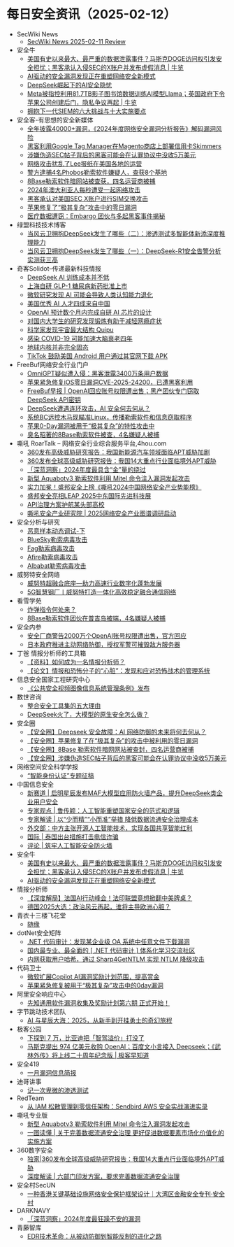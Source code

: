 # 每日安全资讯（2025-02-12）

- SecWiki News
  - [SecWiki News 2025-02-11 Review](http://www.sec-wiki.com/?2025-02-11)
- 安全牛
  - [美国有史以来最大、最严重的数据泄露事件？马斯克DOGE访问权引发安全担忧；黑客承认入侵SEC的X账户并发布虚假消息 | 牛览](https://www.aqniu.com/homenews/108259.html)
  - [AI驱动的安全漏洞发现正在重塑网络安全新模式](https://www.aqniu.com/homenews/108260.html)
  - [DeepSeek崛起下的AI安全隐忧](https://www.aqniu.com/vendor/108254.html)
  - [Meta被指控利用81.7TB影子图书馆数据训练AI模型Llama；英国政府下令苹果公司创建后门，隐私争议再起 | 牛览](https://www.aqniu.com/homenews/108249.html)
  - [拥抱下一代SIEM的六大挑战与十大实施要点](https://www.aqniu.com/homenews/108248.html)
- 安全客-有思想的安全新媒体
  - [全年披露40000+漏洞，《2024年度网络安全漏洞分析报告》解码漏洞风险](https://www.anquanke.com/post/id/304112)
  - [黑客利用Google Tag Manager在Magento商店上部署信用卡Skimmers](https://www.anquanke.com/post/id/304109)
  - [涉嫌伪造SEC帖子背后的黑客可能会在认罪协议中没收5万美元](https://www.anquanke.com/post/id/304105)
  - [网络攻击扰乱了Lee报纸在美国各地的运营](https://www.anquanke.com/post/id/304102)
  - [警方逮捕4名Phobos勒索软件嫌疑人，查获8个基地](https://www.anquanke.com/post/id/304099)
  - [8Base勒索软件暗网站被查获，四名运营商被捕](https://www.anquanke.com/post/id/304096)
  - [2024年澳大利亚人每秒遭受一起网络攻击](https://www.anquanke.com/post/id/304093)
  - [黑客承认对美国SEC X账户进行SIM交换攻击](https://www.anquanke.com/post/id/304090)
  - [苹果修复了“极其复杂”攻击中的零日漏洞](https://www.anquanke.com/post/id/304084)
  - [医疗数据遭窃：Embargo 团伙与多起黑客事件揭秘](https://www.anquanke.com/post/id/304080)
- 绿盟科技技术博客
  - [当风云卫拥抱DeepSeek发生了哪些（二）：渗透测试多智能体新添深度推理能力](https://blog.nsfocus.net/deepseek2/)
  - [当风云卫拥抱DeepSeek发生了哪些（一）：DeepSeek-R1安全告警分析实测获三高](https://blog.nsfocus.net/deepseek1/)
- 奇客Solidot–传递最新科技情报
  - [DeepSeek AI 训练成本并不低](https://www.solidot.org/story?sid=80531)
  - [上海自研 GLP-1 糖尿病新药批准上市](https://www.solidot.org/story?sid=80530)
  - [微软研究发现 AI 可能会导致人类认知能力退化](https://www.solidot.org/story?sid=80529)
  - [美国优秀 AI 人才四成来自中国](https://www.solidot.org/story?sid=80528)
  - [OpenAI 预计数个月内完成自研 AI 芯片的设计](https://www.solidot.org/story?sid=80527)
  - [对国内大学生的研究发现锻炼有助于减轻网瘾症状](https://www.solidot.org/story?sid=80526)
  - [科学家发现宇宙最大结构 Quipu](https://www.solidot.org/story?sid=80525)
  - [感染 COVID-19 可能加速大脑衰老四年](https://www.solidot.org/story?sid=80524)
  - [地球内核并非完全固态](https://www.solidot.org/story?sid=80523)
  - [TikTok 鼓励美国 Android 用户通过其官网下载 APK](https://www.solidot.org/story?sid=80522)
- FreeBuf网络安全行业门户
  - [OmniGPT疑似遭入侵：黑客泄露3400万条用户数据](https://www.freebuf.com/news/421517.html)
  - [苹果紧急修复iOS零日漏洞CVE-2025-24200，已遭黑客利用](https://www.freebuf.com/vuls/421492.html)
  - [FreeBuf早报 | OpenAI回应账号权限遭出售；黑产团伙专门窃取DeepSeek API密钥](https://www.freebuf.com/news/421453.html)
  - [DeepSeek遭遇连环攻击，AI 安全何去何从？](https://www.freebuf.com/news/421454.html)
  - [系统BC远控木马现瞄准Linux，传播勒索软件和信息窃取程序](https://www.freebuf.com/articles/endpoint/421497.html)
  - [苹果0-Day漏洞被用于“极其复杂”的特性攻击中](https://www.freebuf.com/news/421415.html)
  - [臭名昭著的8Base勒索软件被查，4名嫌疑人被捕](https://www.freebuf.com/news/421413.html)
- 嘶吼 RoarTalk – 网络安全行业综合服务平台,4hou.com
  - [360发布高级威胁研究报告：我国新能源汽车领域面临APT威胁加剧](https://www.4hou.com/posts/333p)
  - [360发布全球高级威胁研究报告：我国14大重点行业面临境外APT威胁](https://www.4hou.com/posts/2XXA)
  - [「深蓝洞察」2024年度最具含“金”量的绕过](https://www.4hou.com/posts/1MMq)
  - [新型 Aquabotv3 勒索软件利用 Mitel 命令注入漏洞发起攻击](https://www.4hou.com/posts/MXX1)
  - [实力加冕！盛邦安全上榜《嘶吼2024中国网络安全产业势能榜》](https://www.4hou.com/posts/0M33)
  - [盛邦安全亮相LEAP 2025中东国际先进科技展](https://www.4hou.com/posts/YZZY)
  - [API治理方案护航某头部高校](https://www.4hou.com/posts/qopy)
  - [嘶吼安全产业研究院 | 2025网络安全产业图谱调研启动](https://www.4hou.com/posts/QXX5)
- 安全分析与研究
  - [恶意样本动态调试-下](https://mp.weixin.qq.com/s?__biz=MzA4ODEyODA3MQ==&mid=2247490447&idx=1&sn=c7cf5c60d80febdcde3d62e977e3b04b&chksm=902fb4a7a7583db1421da7bebe0319e6670cc2ae7cee63df93330435eb892ce6e851ddc34080&scene=58&subscene=0#rd)
  - [BlueSky勒索病毒攻击](https://mp.weixin.qq.com/s?__biz=MzA4ODEyODA3MQ==&mid=2247490447&idx=2&sn=0703d696ace333f4a65b0923359c20eb&chksm=902fb4a7a7583db19c0ba8a5224d1a6836bc73108eaf8411b65ca47aa07a0c442e9cca50b1c4&scene=58&subscene=0#rd)
  - [Fag勒索病毒攻击](https://mp.weixin.qq.com/s?__biz=MzA4ODEyODA3MQ==&mid=2247490447&idx=3&sn=45563e8a4b1d5e96e6c330db05949203&chksm=902fb4a7a7583db1e1bfd25f4bbafcf1186e85553be70851a9bbc57cc02ebfa23fbe14cf8dd9&scene=58&subscene=0#rd)
  - [Afire勒索病毒攻击](https://mp.weixin.qq.com/s?__biz=MzA4ODEyODA3MQ==&mid=2247490447&idx=4&sn=9bfc4a15b00ef33944d6a6d8d4abcc08&chksm=902fb4a7a7583db1f90a848869d857dfc56644b194359bf0eaf817bc317d3168a61f95dd6128&scene=58&subscene=0#rd)
  - [Albabat勒索病毒攻击](https://mp.weixin.qq.com/s?__biz=MzA4ODEyODA3MQ==&mid=2247490447&idx=5&sn=69e7f96c16c1e5a0df4e72d66cf88881&chksm=902fb4a7a7583db1f9f317c29a34d85fc85513d13c20c8604e8e6f9e7738c63c1d57a1a06fe1&scene=58&subscene=0#rd)
- 威努特安全网络
  - [威努特超融合底座—助力高速行业数字化蓬勃发展](https://mp.weixin.qq.com/s?__biz=MzAwNTgyODU3NQ==&mid=2651131087&idx=1&sn=37c63ce1a27bb99f669473600f34386a&chksm=80e7167fb7909f693a6090946ddde9a4956980cff8ed07a4b4928457f023972b21a02e0e17e6&scene=58&subscene=0#rd)
  - [5G智慧钢厂丨威努特打造一体化高效稳定融合通信网络](https://mp.weixin.qq.com/s?__biz=MzAwNTgyODU3NQ==&mid=2651131054&idx=1&sn=cef2c6a655a23f7de620bf8d206af073&chksm=80e7161eb7909f0841bd994361b7bce96ffa1fc9609b4fd8b6fc9e355fba66ced4252c4451ad&scene=58&subscene=0#rd)
- 看雪学苑
  - [炸弹指令何处来？](https://mp.weixin.qq.com/s?__biz=MjM5NTc2MDYxMw==&mid=2458589455&idx=1&sn=a9caaef34d3f907a54a42d1846408b82&chksm=b18c298586fba093e99a2b4c5bd1860b116df49868dea6a05386fa7e18fcdb467f4f49b41330&scene=58&subscene=0#rd)
  - [8Base勒索软件团伙在普吉岛被端，4名嫌疑人被捕](https://mp.weixin.qq.com/s?__biz=MjM5NTc2MDYxMw==&mid=2458589455&idx=3&sn=432c3ce898f4a9df66be0a9d7986bdbd&chksm=b18c298586fba0939d86d4a0b1717f7e6ac8ebe035606b3c6a8f61d73d8a0a1dc023a8572d88&scene=58&subscene=0#rd)
- 安全内参
  - [安全厂商警告2000万个OpenAI账号权限遭出售，官方回应](https://mp.weixin.qq.com/s?__biz=MzI4NDY2MDMwMw==&mid=2247513699&idx=1&sn=e08bed77ab557ac45630a406e606dd01&chksm=ebfaf143dc8d78557a204ac16c2befded19062d26529da67a721df0db771bd68e243af01f6fc&scene=58&subscene=0#rd)
  - [日本政府推进主动网络防御，授权军警可摧毁敌方服务器](https://mp.weixin.qq.com/s?__biz=MzI4NDY2MDMwMw==&mid=2247513699&idx=2&sn=76d3123c95cfe36b0ce17df2a21b2476&chksm=ebfaf143dc8d78551b7ec3a65ba50915b57f00bb87707edabe3e00684b5e992e096df47909cd&scene=58&subscene=0#rd)
- 丁爸 情报分析师的工具箱
  - [【资料】如何成为一名情报分析师？](https://mp.weixin.qq.com/s?__biz=MzI2MTE0NTE3Mw==&mid=2651148961&idx=1&sn=796f42dcd356bff9f36c01ae75528679&chksm=f1af259bc6d8ac8d56e47bb0fcfc8be86ac73908aeef0826cf0963f065c3ca039fe913ba32f2&scene=58&subscene=0#rd)
  - [​【论文】情报和恐怖分子的“心脏”：发现和应对恐怖战术的管理系统](https://mp.weixin.qq.com/s?__biz=MzI2MTE0NTE3Mw==&mid=2651148961&idx=2&sn=ba5e02330b9a40fb5c9a31cf1b322201&chksm=f1af259bc6d8ac8dbf8d2b12145882bc81a52d6e09fce0dde3a4df6cf2750e380e66b4bfddb8&scene=58&subscene=0#rd)
- 信息安全国家工程研究中心
  - [《公共安全视频图像信息系统管理条例》发布](https://mp.weixin.qq.com/s?__biz=MzU5OTQ0NzY3Ng==&mid=2247498848&idx=1&sn=ca0142e6bf268c8ac788b3158aa58683&chksm=feb67d73c9c1f4654b47a149ae704dc0a6506269717c8c7cc3aff11d41fcfc380b208e8d0695&scene=58&subscene=0#rd)
- 数世咨询
  - [整合安全工具集的五大理由](https://mp.weixin.qq.com/s?__biz=MzkxNzA3MTgyNg==&mid=2247535791&idx=1&sn=820c52eb1de6eda93e24ba28280f6df4&chksm=c1443e12f633b704b32a7f52ed993dfdc0f2e0b7a3a6e982e4a16f62c3169b7d3eb82de61e38&scene=58&subscene=0#rd)
  - [DeepSeek火了，大模型的原生安全怎么做？](https://mp.weixin.qq.com/s?__biz=MzkxNzA3MTgyNg==&mid=2247535791&idx=2&sn=05ddc997e31835baddca9e6f40357483&chksm=c1443e12f633b704b67ae77ff5b4cea40c3daabd3ccaf6d2ca661592034a36b29e0cb6e2fb41&scene=58&subscene=0#rd)
- 安全圈
  - [【安全圈】Deepseek 安全故障：AI 网络防御的未来将何去何从？](https://mp.weixin.qq.com/s?__biz=MzIzMzE4NDU1OQ==&mid=2652067763&idx=1&sn=1a4ec6efad507af3a0732a4e315a923e&chksm=f36e7bf3c419f2e5a51bae9f66058ff235936a9a25a9de79ca4e735afb04b9f72242952e084f&scene=58&subscene=0#rd)
  - [【安全圈】苹果修复了在“极其复杂”的攻击中被利用的零日漏洞](https://mp.weixin.qq.com/s?__biz=MzIzMzE4NDU1OQ==&mid=2652067763&idx=2&sn=6f436c8b629c5b79837b0940cb025969&chksm=f36e7bf3c419f2e5f88fddf5bf9e3baa0788caae324cc1abe361faee4d27bcb20472812e22dd&scene=58&subscene=0#rd)
  - [【安全圈】8Base 勒索软件暗网网站被查封，四名运营商被捕](https://mp.weixin.qq.com/s?__biz=MzIzMzE4NDU1OQ==&mid=2652067763&idx=3&sn=126c23369d2e838e5a4b821c468123d2&chksm=f36e7bf3c419f2e5aaa0f430b3a1bbc20f8dd49ad782f598316c6893870209b07fb2765dc5c3&scene=58&subscene=0#rd)
  - [【安全圈】涉嫌伪造SEC帖子背后的黑客可能会在认罪协议中没收5万美元](https://mp.weixin.qq.com/s?__biz=MzIzMzE4NDU1OQ==&mid=2652067763&idx=4&sn=6bc70ff732a53d900048d66f15a3b44a&chksm=f36e7bf3c419f2e561879868ab5e9c1a0cd6f19f9167a734afb1d79f283f8568aa8b40946cde&scene=58&subscene=0#rd)
- 网络空间安全科学学报
  - [“智能身份认证”专题征稿](https://mp.weixin.qq.com/s?__biz=MzI0NjU2NDMwNQ==&mid=2247505040&idx=1&sn=fcc190c91315e23fcd0df68b5498514a&chksm=e9bfc02edec84938f50c14845d2c50f8542e461352080334d407baacce2c0104e579193623cb&scene=58&subscene=0#rd)
- 中国信息安全
  - [新赛道 | 启明星辰发布MAF大模型应用防火墙产品，提升DeepSeek类企业用户安全](https://mp.weixin.qq.com/s?__biz=MzA5MzE5MDAzOA==&mid=2664236408&idx=1&sn=fda66ccd9a00a3fc877870161835d2b7&chksm=8b580781bc2f8e97bfbf21f194399745d95ccf34e9f0678fe897a5405ec3236c73943ae7f1d3&scene=58&subscene=0#rd)
  - [专家观点 | 鲁传颖：人工智能重塑国家安全的范式和逻辑](https://mp.weixin.qq.com/s?__biz=MzA5MzE5MDAzOA==&mid=2664236408&idx=2&sn=09b33daa9ebd26df49b1e1aae88463a3&chksm=8b580781bc2f8e97c317728b47f6c11cb40d4bed4e725b448084b027980c0f7fdb0c8a0834bc&scene=58&subscene=0#rd)
  - [专家解读 | 以“少而精”“小而准”举措 降低数据流通安全治理成本](https://mp.weixin.qq.com/s?__biz=MzA5MzE5MDAzOA==&mid=2664236408&idx=3&sn=e8c1db916f05ebfbf5dc2bd609ef9880&chksm=8b580781bc2f8e979187d833ec37379a794c5925de1a6c2b3b4d1d7eb3b8a7914dc663d8d2ac&scene=58&subscene=0#rd)
  - [外交部：中方主张开源人工智能技术，实现各国共享智能红利](https://mp.weixin.qq.com/s?__biz=MzA5MzE5MDAzOA==&mid=2664236408&idx=4&sn=e8f28adad19f3526a324812e47b1b4fa&chksm=8b580781bc2f8e972feb7b3ce203fb44197615f709f2dc7bf71df15318b16a9cf86e40468a5f&scene=58&subscene=0#rd)
  - [国际 | 泰国出台措施打击电信诈骗](https://mp.weixin.qq.com/s?__biz=MzA5MzE5MDAzOA==&mid=2664236408&idx=5&sn=e0cfcf469417676f86a75b0d041193d3&chksm=8b580781bc2f8e97cc6a4a7bc563a8caa9995226bd9929ab166296a3ef3a08f8b60c6961210b&scene=58&subscene=0#rd)
  - [评论 | 筑牢人工智能安全防火墙](https://mp.weixin.qq.com/s?__biz=MzA5MzE5MDAzOA==&mid=2664236408&idx=6&sn=23fd1dfffd9bede882c177d94c558adc&chksm=8b580781bc2f8e979fbba2812cbb20188bbee7a862ba661bb60f62cfa15e66c3926d0462963e&scene=58&subscene=0#rd)
- 安全牛
  - [美国有史以来最大、最严重的数据泄露事件？马斯克DOGE访问权引发安全担忧；黑客承认入侵SEC的X账户并发布虚假消息 | 牛览](https://mp.weixin.qq.com/s?__biz=MjM5Njc3NjM4MA==&mid=2651135067&idx=1&sn=2b5edaeaaa50de622ed435f5b3ad50b8&chksm=bd15ac888a62259eafc567adfb653b57cf110e1baab4ec223fba39075db1f619238835f1a41d&scene=58&subscene=0#rd)
  - [AI驱动的安全漏洞发现正在重塑网络安全新模式](https://mp.weixin.qq.com/s?__biz=MjM5Njc3NjM4MA==&mid=2651135067&idx=2&sn=032f618504363a24b36aa09bcb1de2a2&chksm=bd15ac888a62259e61b14206dac39f8a213fb4031c342f061005fb16700abd7913ab52bd129e&scene=58&subscene=0#rd)
- 情报分析师
  - [【深度解局】法国AI行动峰会！法印联盟竟想掀翻中美牌桌？](https://mp.weixin.qq.com/s?__biz=MzA3Mjc1MTkwOA==&mid=2650559624&idx=1&sn=4d1d4066a7b9d0c83961c05e9be97d13&chksm=87117ac3b066f3d5a9671b437c5595132dc471d1422aea2e340afa5a2741dde8ce751f4723b0&scene=58&subscene=0#rd)
  - [德国2025大选：政治风云再起，谁将主导欧洲心脏？](https://mp.weixin.qq.com/s?__biz=MzA3Mjc1MTkwOA==&mid=2650559624&idx=2&sn=983aaa1b1ec8b735dbd1f971fe2075d5&chksm=87117ac3b066f3d50ca841a4649e82972a2f521cc06a6fff5dcf74c291a92c165fb62507e0fa&scene=58&subscene=0#rd)
- 青衣十三楼飞花堂
  - [随缘](https://mp.weixin.qq.com/s?__biz=MzUzMjQyMDE3Ng==&mid=2247487981&idx=1&sn=c39525d44fce72a769386b8769bdc873&chksm=fab2d2d2cdc55bc404a206bc436bc21fdbfc8eeeff75acb7c7c0c7c7593045ecdb8c1e6fc642&scene=58&subscene=0#rd)
- dotNet安全矩阵
  - [.NET 代码审计：发现某企业级 OA 系统中任意文件下载漏洞](https://mp.weixin.qq.com/s?__biz=MzUyOTc3NTQ5MA==&mid=2247498871&idx=1&sn=d261fad92b90cc79e3796f377d25a658&chksm=fa59529acd2edb8c7e6332dfcada6233d17fd489271cb6a618488ca71747042ade56663166af&scene=58&subscene=0#rd)
  - [国内最专业、最全面的 [ .NET 代码审计 ] 体系化学习交流社区](https://mp.weixin.qq.com/s?__biz=MzUyOTc3NTQ5MA==&mid=2247498871&idx=2&sn=8674cdd452f616f2408dc7eec628c2a1&chksm=fa59529acd2edb8c6b9c47f8e9f7cddba6abd397839a54e2578f94b77d0e7dda575a647c0549&scene=58&subscene=0#rd)
  - [内网获取用户哈希，通过 Sharp4GetNTLM 实现 NTLM 降级攻击](https://mp.weixin.qq.com/s?__biz=MzUyOTc3NTQ5MA==&mid=2247498871&idx=3&sn=c852f97b1b4e6f12bdaabff47d22182f&chksm=fa59529acd2edb8c4429e812f76e904e2935b331c594f2260bf5740f9218a14f6a4b577949d9&scene=58&subscene=0#rd)
- 代码卫士
  - [微软扩展Copilot AI漏洞奖励计划范围，提高赏金](https://mp.weixin.qq.com/s?__biz=MzI2NTg4OTc5Nw==&mid=2247522200&idx=1&sn=7bf07566564fbc663142355517974f16&chksm=ea94a6f2dde32fe494139aa68b283b850ad2abbaccfe22f1ead83704b179669c431a4e4e3f47&scene=58&subscene=0#rd)
  - [苹果紧急修复被用于“极其复杂”攻击中的0day漏洞](https://mp.weixin.qq.com/s?__biz=MzI2NTg4OTc5Nw==&mid=2247522200&idx=2&sn=a8084137286ce6cbebda935ab8c0d5c2&chksm=ea94a6f2dde32fe49daed48eb8edd329d603e903408e746f6d6d111473da1914de662d214989&scene=58&subscene=0#rd)
- 阿里安全响应中心
  - [先知通用软件漏洞收集及奖励计划第六期 正式开始！](https://mp.weixin.qq.com/s?__biz=MzIxMjEwNTc4NA==&mid=2652997301&idx=1&sn=09bd4de58c5c588576a09927ad5248f8&chksm=8c9e09e2bbe980f403539ec52854902747f4f3f5a614d45ecf4d0c81b11d322260a0270339b3&scene=58&subscene=0#rd)
- 字节跳动技术团队
  - [AI 与星辰大海：2025，从新手到开挂勇士的奇幻旅程](https://mp.weixin.qq.com/s?__biz=MzI1MzYzMjE0MQ==&mid=2247513244&idx=1&sn=055cba5f623eb2e791d5f632df7937d8&chksm=e9d37f7edea4f6685d1a1bc9b541acd1ba853415aebdeefc99bc28e4b4537dff7d81ba62555b&scene=58&subscene=0#rd)
- 极客公园
  - [下探到 7 万，比亚迪把「智驾溢价」打没了](https://mp.weixin.qq.com/s?__biz=MTMwNDMwODQ0MQ==&mid=2653073593&idx=1&sn=0baae0f150411d0630c12103b60f3f3b&chksm=7e57cd0f4920441907d81d44ebb839162fe6d732dc94c0a8f1b2f6b4e3dd311b8c002617a635&scene=58&subscene=0#rd)
  - [马斯克提出 974 亿美元收购 OpenAI；百度文小言接入 Deepseek；《武林外传》将上线二十周年纪念版 | 极客早知道](https://mp.weixin.qq.com/s?__biz=MTMwNDMwODQ0MQ==&mid=2653073580&idx=1&sn=d44c5a95b0dc2210f851981a6e324023&chksm=7e57cd1a4920440c85234e1349f7e160991ecee5282aa69a4631316087e967c94abd9ef8e893&scene=58&subscene=0#rd)
- 安全419
  - [一月漏洞信息简报](https://mp.weixin.qq.com/s?__biz=MzUyMDQ4OTkyMg==&mid=2247546875&idx=1&sn=d9b18c05b05ea8484c12487babb3a2d5&chksm=f9ebe956ce9c6040247d660dbf932319455da5e20940c069063e8bea74558abb03599f55f5cf&scene=58&subscene=0#rd)
- 迪哥讲事
  - [记一次卑微的渗透测试](https://mp.weixin.qq.com/s?__biz=MzIzMTIzNTM0MA==&mid=2247497069&idx=1&sn=5d1df54873a6a3a04185d317220298ba&chksm=e8a5ff0edfd27618b42c11f47bb9c4b8eefa860d92e11f43d70e0b01ec88987b5df820ef8ada&scene=58&subscene=0#rd)
- RedTeam
  - [从 IAM 松散管理到零信任架构：Sendbird AWS 安全实战演进实录](https://mp.weixin.qq.com/s?__biz=Mzg5NjAxNjc5OQ==&mid=2247484070&idx=1&sn=183c6569561febbd5b919e8496dc65f3&chksm=c006ca56f7714340d02c223a0b9e81cb9306f6fad5f7b304ce4295583d75777110b0f346b19c&scene=58&subscene=0#rd)
- 嘶吼专业版
  - [新型 Aquabotv3 勒索软件利用 Mitel 命令注入漏洞发起攻击](https://mp.weixin.qq.com/s?__biz=MzI0MDY1MDU4MQ==&mid=2247581088&idx=1&sn=6f659e38152e18f130196a1c00b075df&chksm=e9146d9ade63e48ca17d4b701dad4ace777dd6c60ca7e49f2b1d7ed66e41688ff1922c4e54dd&scene=58&subscene=0#rd)
  - [一图读懂 | 关于完善数据流通安全治理 更好促进数据要素市场化价值化的实施方案](https://mp.weixin.qq.com/s?__biz=MzI0MDY1MDU4MQ==&mid=2247581088&idx=2&sn=b3057c776e9314f94a9e693c2a36825c&chksm=e9146d9ade63e48c2108aa37d68c7b974f72be9c9ac8a75c614687359932f42e24b985c536d6&scene=58&subscene=0#rd)
- 360数字安全
  - [独家|360发布全球高级威胁研究报告：我国14大重点行业面临境外APT威胁](https://mp.weixin.qq.com/s?__biz=MzA4MTg0MDQ4Nw==&mid=2247579509&idx=1&sn=0b56794720b224bd3af0dd6bead2f1e6&chksm=9f8d277da8faae6ba0521ed0550bad806c0a0d91b7bd77d7c65be9d6ac12b1cf99a0c7961389&scene=58&subscene=0#rd)
  - [深度解读 | 六部门印发方案，要求完善数据流通安全治理](https://mp.weixin.qq.com/s?__biz=MzA4MTg0MDQ4Nw==&mid=2247579509&idx=2&sn=3f427fd100d4c28ebe43ddf4ca051187&chksm=9f8d277da8faae6b947c3db3a90e092c07275df97a4e118e09707aeaaabfb33c2b63dc313a10&scene=58&subscene=0#rd)
- 安全村SecUN
  - [一种香港关键基础设施网络安全保护框架设计｜大湾区金融安全专刊·安全村](https://mp.weixin.qq.com/s?__biz=MzkyODM5NzQwNQ==&mid=2247496451&idx=1&sn=0f34b8427b20e6c179d8497052a96cfc&chksm=c21bd231f56c5b27725b7f788b2666b5799e41797a850994fa298a90aa5f7d228aa0373c28cf&scene=58&subscene=0#rd)
- DARKNAVY
  - [「深蓝洞察」2024年度最狂躁不安的漏洞](https://mp.weixin.qq.com/s?__biz=MzkyMjM5MTk3NQ==&mid=2247486838&idx=1&sn=2eaf81a0e3a11a2a5a3aa79ff165f19d&chksm=c1f449bef683c0a89858e91ff419da0a8b461d180aedcb33a2a25b3984d067dd401255bacadf&scene=58&subscene=0#rd)
- 青藤智库
  - [EDR技术革命：从被动防御到智能反制的进化之路](https://mp.weixin.qq.com/s?__biz=MzUyOTkwNTQ5Mg==&mid=2247489341&idx=1&sn=dfcada3265816f7fe620d778b2962533&chksm=fa58b506cd2f3c1023352f630b5f2670dc7054ca49f43e69c6599ad60507d4d3cb06f3100bc9&scene=58&subscene=0#rd)
